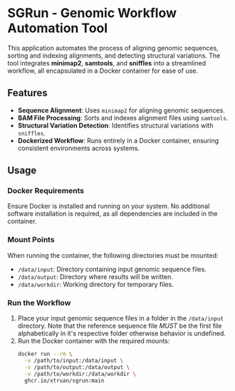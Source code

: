 # SGRun - Genomic Workflow Automation Tool

This application automates the process of aligning genomic sequences, sorting and indexing alignments, and detecting structural variations. The tool integrates **minimap2**, **samtools**, and **sniffles** into a streamlined workflow, all encapsulated in a Docker container for ease of use.

## Features

- **Sequence Alignment**: Uses `minimap2` for aligning genomic sequences.
- **BAM File Processing**: Sorts and indexes alignment files using `samtools`.
- **Structural Variation Detection**: Identifies structural variations with `sniffles`.
- **Dockerized Workflow**: Runs entirely in a Docker container, ensuring consistent environments across systems.

## Usage

### Docker Requirements

Ensure Docker is installed and running on your system. No additional software installation is required, as all dependencies are included in the container.

### Mount Points

When running the container, the following directories must be mounted:

- `/data/input`: Directory containing input genomic sequence files.
- `/data/output`: Directory where results will be written.
- `/data/workdir`: Working directory for temporary files.

### Run the Workflow

1. Place your input genomic sequence files in a folder in the `/data/input` directory. Note that the reference sequence file *MUST* be the first file alphabetically in it's respective folder otherwise behavior is undefined.
2. Run the Docker container with the required mounts:
   ```bash
   docker run --rm \
     -v /path/to/input:/data/input \
     -v /path/to/output:/data/output \
     -v /path/to/workdir:/data/workdir \
     ghcr.io/xtruan/sgrun:main

